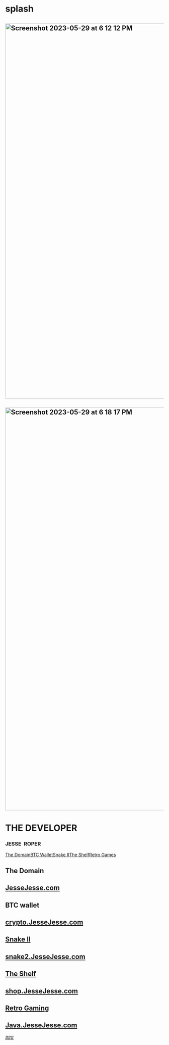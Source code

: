 # splash
## <img width="1187" alt="Screenshot 2023-05-29 at 6 12 12 PM" src="https://github.com/sudo-self/splash/assets/119916323/5e0d9b6f-fe9c-44e4-9863-88cd843810a3">
## <img width="1275" alt="Screenshot 2023-05-29 at 6 18 17 PM" src="https://github.com/sudo-self/splash/assets/119916323/cae88328-0873-4a80-a956-517ce35fcdda">
### 
</head>
<body>
<sectio class="nav">
  <h1>THE DEVELOPER</h1>
  <h3 class="span loader"><span class="m">J</span><span class="m">E</span><span class="m">S</span><span class="m">S</span><span class="m">E</span><span class="m"></span><span class="m"></span><span class="m"></span><span class="m">&nbsp;</span><span class="m"></span><span class="m"></span><span class="m">&nbsp;</span><span class="m">R</span><span class="m">O</span><span class="m">P</span><span class="m">E</span><span class="m">R</span><span class="m"></span></h3>
  <div class="nav-container"><a class="nav-tab" href="#tab-svelte">The Domain</a><a class="nav-tab" href="#tab-esbuild">BTC Wallet</a><a class="nav-tab" href="#tab-next">Snake II</a><a class="nav-tab" href="#tab-typescript">The Shelf</a><a class="nav-tab" href="#tab-vite">Retro Games</a><span class="nav-tab-slider"></span></div>
</sectio>
<main class="main">
  <section class="slider" id="tab-svelte">
    <h1>The Domain</h1>
    <h2><a href="https://JesseJesse.com">JesseJesse.com</a></h2>
  </section>
  <section class="slider" id="tab-esbuild">
    <h1>BTC wallet</h1>
    <h2><a href="https://crypto.JesseJesse.com">crypto.JesseJesse.com</h2>
  </section>
  <section class="slider" id="tab-next">
    <h1>Snake II</h1>
    <h2><a href="https://snake2.JesseJesse.com">snake2.JesseJesse.com</h2>
  </section>
  <section class="slider" id="tab-typescript">
    <h1>The Shelf</h1>
    <h2><a href="https://shop.JesseJesse.com">shop.JesseJesse.com</h2>
  </section>
  <section class="slider" id="tab-vite">
    <h1>Retro Gaming</h1>
    <h2><a href="https://Java.JesseJesse.com">Java.JesseJesse.com</h2>
  </section>
</main>
<canvas class="background"></canvas>

  <script src='https://cdnjs.cloudflare.com/ajax/libs/jquery/3.6.0/jquery.min.js'></script><script  src="./script.js"></script>

</body>
</html>
###



